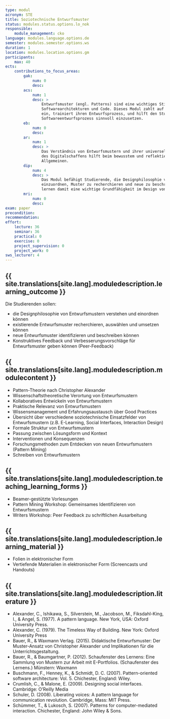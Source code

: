 ```yaml
---
type: modul
acronym: STE
title: Soziotechnische Entwurfsmuster
status: modules.status.options.lo_nok
responsible: 
    module_management: cko
language: modules.language.options.de
semester: modules.semester.options.ws
duration: 1
location: modules.location.options.gm
participants:
    max: 40
ects: 
    contributions_to_focus_areas:
        gak: 
            num: 0
            desc:
        acs: 
            num: 1
            desc: >
                Entwurfsmuster (engl. Patterns) sind eine wichtiges Stilmittel zur Beschreibung von
                Softwarearchitekturen und Code. Dieses Modul zahlt auf einen sicheren Umgang mit Patterns 
                ein, trainiert ihren Entwurfsprozess, und hilft den Studierenden somit dabei, sie im
                Softwareentwurfsprozess sinnvoll einzusetzen.
        eb: 
            num: 0
            desc:
        ar: 
            num: 1
            desc: >
                Das Verständnis von Entwurfsmustern und ihrer universellen Anwendung in verschiedenen Bereichen
                des Digitalschaffens hilft beim bewusstem und reflektierten Umgang mit kreativen Prozessen im
                Allgemeinen. 
        dip: 
            num: 4
            desc: >
                Das Modul befähigt Studierende, die Designphilosophie von Entwurfsmustern zu verstehen und
                einzuordnen, Muster zu recherchieren und neue zu beschreiben. Die Teilnehmenden dieses Moduls
                lernen damit eine wichtige Grundfähigkeit im Design von Innovationen. 
        mri: 
            num: 0
            desc:
exam: paper
precondition: 
recommendation: 
effort:
    lecture: 36
    seminar: 36
    practical: 0
    exercise: 0
    project_supervision: 0
    project_work: 0
sws_lecturer: 4  
---
```




## {{ site.translations[site.lang].moduledescription.learning_outcome }}
<!-- Learning Outcome -->

Die Studierenden sollen:
* die Designphilosophie von Entwurfsmustern verstehen und einordnen können
* existierende Entwurfsmuster recherchieren, auswählen und umsetzen können
* neue Entwurfsmuster identifizieren und beschreiben können
* Konstruktives Feedback und Verbesserungsvorschläge für Entwurfsmuster geben können (Peer-Feedback)

  
## {{ site.translations[site.lang].moduledescription.modulecontent }}
<!-- Modulinhalt -->

* Pattern-Theorie nach Christopher Alexander
* Wissenschaftstheoretische Verortung von Entwurfsmustern
* Kollaboratives Entwickeln von Entwurfsmustern
* Praktische Relevanz von Entwurfsmustern
* Wissensmanagement und Erfahrungsaustausch über Good Practices
* Übersicht über verschiedene soziotechnische Einsatzfelder von Entwurfsmustern (z.B. E-Learning, Social Interfaces, Interaction Design)
* Formale Struktur von Entwurfsmustern
* Passung zwischen Lösungsform und Kontext
* Interventionen und Konsequenzen
* Forschungsmethoden zum Entdecken von neuen Entwurfsmustern (Pattern Mining)
* Schreiben von Entwurfsmustern



## {{ site.translations[site.lang].moduledescription.teaching_learning_forms }}
<!-- Lehr- und Lernformen -->

* Beamer-gestützte Vorlesungen 
* Pattern Mining Workshop: Gemeinsames Identifizieren von Entwurfsmustern
* Writers Workshop: Peer Feedback zu schriftlichen Ausarbeitung


## {{ site.translations[site.lang].moduledescription.learning_material }}
<!-- Zur Verfügung gestelltes Lehrmaterial -->

* Folien in elektronischer Form
* Vertiefende Materialien in elektronischer Form (Screencasts und Handouts)


## {{ site.translations[site.lang].moduledescription.literature }}
<!-- Weiterführende Literatur -->

* Alexander, C., Ishikawa, S., Silverstein, M., Jacobson, M., Fiksdahl-King, I., & Angel, S. (1977). A pattern language. New York, USA: Oxford University Press.
* Alexander, C. (1979). The Timeless Way of Building. New York: Oxford University Press
* Bauer, R., & Waxmann Verlag. (2015). Didaktische Entwurfsmuster: Der Muster-Ansatz von Christopher Alexander und Implikationen für die Unterrichtsgestaltung.
* Bauer, R., & Baumgartner, P. (2012). Schaufenster des Lernens: Eine Sammlung von Mustern zur Arbeit mit E-Portfolios. (Schaufenster des Lernens.) Münstern: Waxmann
* Buschmann, F., Henney, K., & Schmidt, D. C. (2007). Pattern-oriented software architecture: Vol. 5. Chichester, England: Wiley.
* Crumlish, C., & Malone, E. (2009). Designing social interfaces. Cambridge: O’Reilly Media
* Schuler, D. (2008). Liberating voices: A pattern language for communication revolution. Cambridge, Mass: MIT Press.
* Schümmer, T., & Lukosch, S. (2007). Patterns for computer-mediated interaction. Chichester, England: John Wiley & Sons.
